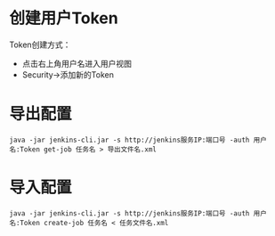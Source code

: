 # 创建用户Token

Token创建方式：

* 点击右上角用户名进入用户视图
* Security->添加新的Token

# 导出配置

```shell
java -jar jenkins-cli.jar -s http://jenkins服务IP:端口号 -auth 用户名:Token get-job 任务名 > 导出文件名.xml
```

# 导入配置

```shell
java -jar jenkins-cli.jar -s http://jenkins服务IP:端口号 -auth 用户名:Token create-job 任务名 < 任务文件名.xml
```



